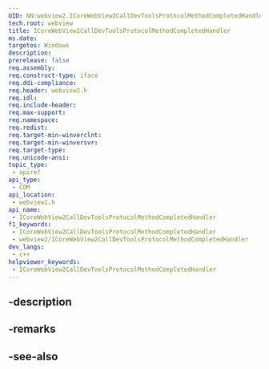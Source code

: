 ```yaml
---
UID: NN:webview2.ICoreWebView2CallDevToolsProtocolMethodCompletedHandler~r1
tech.root: webview
title: ICoreWebView2CallDevToolsProtocolMethodCompletedHandler
ms.date: 
targetos: Windows
description: 
prerelease: false
req.assembly: 
req.construct-type: iface
req.ddi-compliance: 
req.header: webview2.h
req.idl: 
req.include-header: 
req.max-support: 
req.namespace: 
req.redist: 
req.target-min-winverclnt: 
req.target-min-winversvr: 
req.target-type: 
req.unicode-ansi: 
topic_type:
 - apiref
api_type:
 - COM
api_location:
 - webview2.h
api_name:
 - ICoreWebView2CallDevToolsProtocolMethodCompletedHandler
f1_keywords:
 - ICoreWebView2CallDevToolsProtocolMethodCompletedHandler
 - webview2/ICoreWebView2CallDevToolsProtocolMethodCompletedHandler
dev_langs:
 - c++
helpviewer_keywords:
 - ICoreWebView2CallDevToolsProtocolMethodCompletedHandler
---
```


## -description

## -remarks

## -see-also

